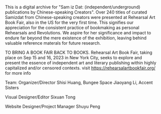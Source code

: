 This is a digital archive for "Sam iz Dat: (independent/underground) publications by Chinese-speaking Creators".
Over 240 titles of curated Samizdat from Chinese-speaking creators were presented at Rehearsal Art Book Fair, 
also in the US for the very first time. This signifies our appreciation for the consistent practice of bookmaking 
as personal Rehearsals and Revolutions. We aspire for her significance and impact to endure far beyond 
the mere existence of the exhibition, leaving behind valuable reference materals for future research.

TO BRING A BOOK FAIR BACK TO BOOKS.
Rehearsal Art Book Fair, taking place on Sep 15 and 16, 2023 in New York City, seeks to explore and present 
the essence of independent art and literary publishing within highly capitalized and/or censored contexts.
visit https://rehearsalartbookfair.org/ for more info

Team:
Organizer/Director
Shisi Huang, Bungee Space
Jiaoyang Li, Accent Sisters

Visual Designer/Editor
Sixuan Tong

Website Designer/Project Manager
Shuyu Peng
